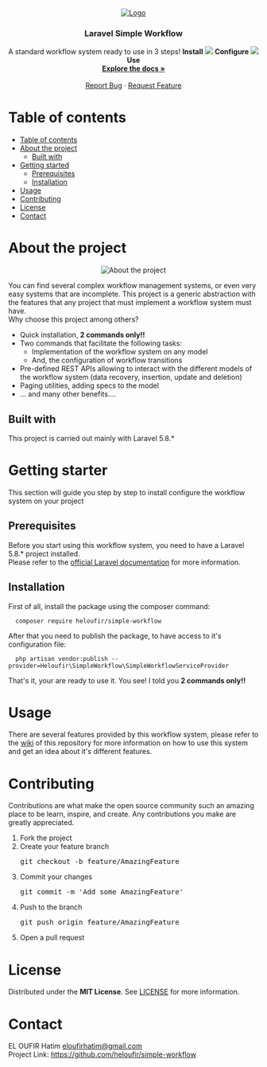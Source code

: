 <!-- PROJECT LOGO -->
<br />
<p align="center">
  <a href="https://github.com/heloufir/simple-workflow">
    <img src="https://drive.google.com/uc?id=1bmiIFxsdjCs5q6Qd-xDlO67dvB8MwvJV&export=download" alt="Logo">
  </a>

  <h3 align="center">Laravel <b>Simple Workflow</b></h3>

  <p align="center">
    A standard workflow system ready to use in 3 steps! <b>Install</b> <img src="https://drive.google.com/uc?id=1h0f_-MtWg0tKQ1nM381zZyapbkIHFm3N&export=download" /> <b>Configure</b> <img src="https://drive.google.com/uc?id=1h0f_-MtWg0tKQ1nM381zZyapbkIHFm3N&export=download" /> <b>Use</b>
    <br />
    <a href="https://github.com/heloufir/simple-workflow/wiki"><strong>Explore the docs »</strong></a>
    <br />
    <br />
    <a href="https://github.com/heloufir/simple-workflow/issues">Report Bug</a>
    ·
    <a href="https://github.com/heloufir/simple-workflow/issues">Request Feature</a>
  </p>
</p>

<!-- TABLE OF CONTENTS -->
<h1 id="table-of-contents">Table of contents</h1>
<ul>
  <li><a href="#table-of-contents">Table of contents</a></li>
  <li>
    <a href="#about-the-project">About the project</a>
    <ul>
      <li><a href="#built-with">Built with</a></li>
    </ul>
  </li>
  <li>
    <a href="#getting-started">Getting started</a>
    <ul>
      <li><a href="#prerequisites">Prerequisites</a></li>
      <li><a href="#installation">Installation</a></li>
    </ul>
  </li>
  <li><a href="#usage">Usage</a></li>
  <li><a href="#contributing">Contributing</a></li>
  <li><a href="#license">License</a></li>
  <li><a href="#contact">Contact</a></li>
</ul>

<!-- ABOUT THE PROJECT -->
<h1 id="about-the-project">About the project</h1>
<p align="center">
  <img src="https://drive.google.com/uc?id=1MdpN0a4nSCC7f30NTkPGDXuSACK3suqX&export=download" alt="About the project">
</p>
<p align="left">
  You can find several complex workflow management systems, or even very easy systems that are incomplete. This project is a generic abstraction with the features that any project that must implement a workflow system must have.
  <br/>
  Why choose this project among others?
  <ul>
  <li>Quick installation, <b>2 commands only!!</b></li>
  <li>Two commands that facilitate the following tasks:
    <ul>
      <li>Implementation of the workflow system on any model</li>
      <li>And, the configuration of workflow transitions</li>
    </ul>
  </li>
  <li>Pre-defined REST APIs allowing to interact with the different models of the workflow system (data recovery, insertion, update and deletion)</li>
  <li>Paging utilities, adding specs to the model</li>
  <li>... and many other benefits....</li>
  </ul>
</p>

<!-- BUILT WITH -->
<h2 id="built-with">Built with</h2>
<p align="left">This project is carried out mainly with Laravel 5.8.*</p>

<!-- GETTING STARTED -->
<h1 id="getting-started">Getting starter</h1>
<p align="left">This section will guide you step by step to install configure the workflow system on your project</p>

<!-- PREREQUISITES -->
<h2 id="prerequisites">Prerequisites</h2>
<p align="left">
  Before you start using this workflow system, you need to have a Laravel 5.8.* project installed.
  <br/>
  Please refer to the <a href="https://laravel.com/docs/5.8">official Laravel documentation</a> for more information.
</p>

<!-- INSTALLATION -->
<h2 id="installation">Installation</h2>
<p align="left">First of all, install the package using the composer command:</p>

```
  composer require heloufir/simple-workflow
```

<p align="left">After that you need to publish the package, to have access to it's configuration file:</p>

```
  php artisan vendor:publish --provider=Heloufir\SimpleWorkflow\SimpleWorkflowServiceProvider
```

<p align="left">That's it, your are ready to use it. You see! I told you <b>2 commands only!!</b></p>

<!-- USAGE -->
<h1 id="usage">Usage</h1>
<p align="left">
  There are several features provided by this workflow system, please refer to the <a href="https://github.com/heloufir/simple-workflow/wiki">wiki</a> of this repository for more information on how to use this system and get an idea about it's different features.
</p>

<!-- CONTRIBUTING -->
<h1 id="contributing">Contributing</h1>
<p align="left">
  Contributions are what make the open source community such an amazing place to be learn, inspire, and create. Any contributions you make are greatly appreciated.
  <ol>
    <li>Fork the project</li>
    <li>
      Create your feature branch
      <pre>git checkout -b feature/AmazingFeature</pre>
    </li>
    <li>
      Commit your changes
      <pre>git commit -m 'Add some AmazingFeature'</pre>
    </li>
    <li>
      Push to the branch
      <pre>git push origin feature/AmazingFeature</pre>
    </li>
    <li>Open a pull request</li>
  </ol>
</p>

<!-- LICENSE -->
<h1 id="license">License</h1>
<p align="left">
  Distributed under the <b>MIT License</b>. See <a href="https://github.com/heloufir/simple-workflow/blob/master/LICENSE">LICENSE</a> for more information.
</p>

<!-- CONTACT -->
<h1 id="contact">Contact</h1>
<p align="left">
  EL OUFIR Hatim <a href="mailto:eloufirhatim@gmail.com">eloufirhatim@gmail.com</a>
  <br/>
  Project Link: <a href="https://github.com/heloufir/simple-workflow">https://github.com/heloufir/simple-workflow</a>
</p>
